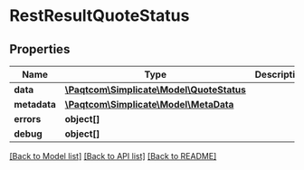 # RestResultQuoteStatus

## Properties

 Name         | Type                                                    | Description | Notes      
--------------|---------------------------------------------------------|-------------|------------
 **data**     | [**\Paqtcom\Simplicate\Model\QuoteStatus**](QuoteStatus.md) |             | [optional] 
 **metadata** | [**\Paqtcom\Simplicate\Model\MetaData**](MetaData.md)       |             | [optional] 
 **errors**   | **object[]**                                            |             | [optional] 
 **debug**    | **object[]**                                            |             | [optional] 

[[Back to Model list]](../README.md#documentation-for-models) [[Back to API list]](../README.md#documentation-for-api-endpoints) [[Back to README]](../README.md)


